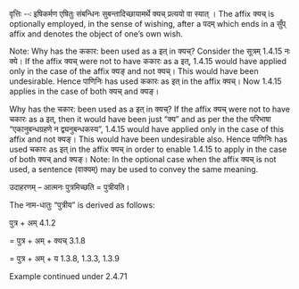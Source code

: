 

वृत्तिः --ः इषिकर्मण एषितुः संबन्धिनः सुबन्तादिच्छायामर्थे क्यच् प्रत्ययो वा स्यात् । The affix क्यच् is optionally employed, in the sense of wishing, after a पदम् which ends in a सुँप् affix and denotes the object of one’s own wish.

Note: Why has the ककार: been used as a इत् in क्यच्? Consider the  सूत्रम् 1.4.15 नः क्ये। If the affix क्यच् were not to have ककारः as a इत्, 1.4.15 would have applied only in the case of the affix क्यङ् and not क्यच्। This would have been undesirable. Hence पाणिनिः has used ककारः as इत् in the affix क्यच्। Now 1.4.15 applies in the case of both क्यच् and क्यङ्।

Why has the चकार: been used as a इत् in क्यच्? If the affix क्यच् were not to have चकारः as a इत्, then it would have been just “क्य” and as per the the परिभाषा “एकानुबन्धग्रहणे न द्व्यनुबन्धकस्य”, 1.4.15 would have applied only in the case of this affix and not क्यङ्। This would have been undesirable also. Hence पाणिनिः has used चकारः as इत् in the affix क्यच् in order to enable 1.4.15 to apply in the case of both क्यच् and क्यङ्।
Note: In the optional case when the affix क्यच् is not used, a sentence (वाक्यम्) may be used to convey the same meaning.


उदाहरणम् – आत्मनः पुत्रमिच्छति = पुत्रीयति।


The नाम-धातुः “पुत्रीय” is derived as follows:

पुत्र + अम् 4.1.2

= पुत्र + अम् + क्यच् 3.1.8

= पुत्र + अम् + य 1.3.8, 1.3.3, 1.3.9


Example continued under 2.4.71

